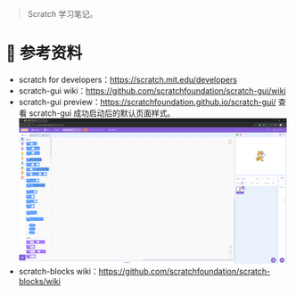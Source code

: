 > Scratch 学习笔记。

# 🔗 参考资料

- scratch for developers：https://scratch.mit.edu/developers
- scratch-gui wiki：https://github.com/scratchfoundation/scratch-gui/wiki
- scratch-gui preview：https://scratchfoundation.github.io/scratch-gui/ 查看 scratch-gui  成功启动后的默认页面样式。
![](md-imgs/2024-09-20-14-18-49.png)
- scratch-blocks wiki：https://github.com/scratchfoundation/scratch-blocks/wiki
